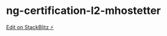 # ng-certification-l2-mhostetter

[Edit on StackBlitz ⚡️](https://stackblitz.com/edit/ng-certification-l2-mhostetter)